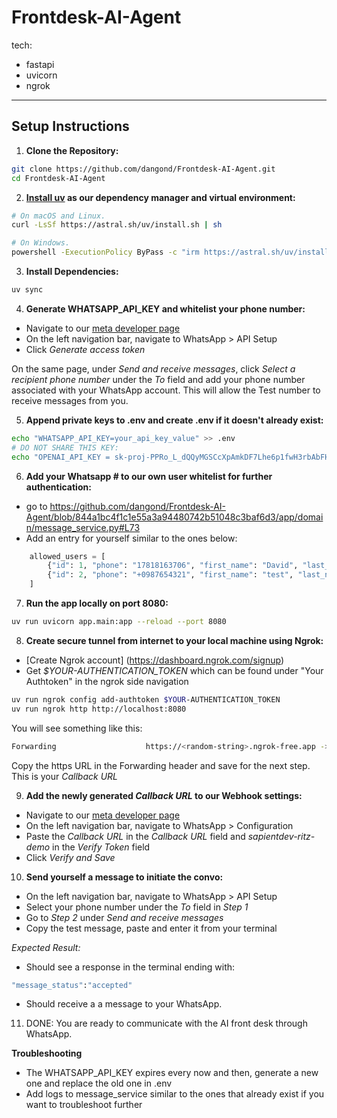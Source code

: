 # Frontdesk-AI-Agent
tech:
- fastapi
- uvicorn
- ngrok


---

## Setup Instructions

1. **Clone the Repository:**

```bash
git clone https://github.com/dangond/Frontdesk-AI-Agent.git
cd Frontdesk-AI-Agent
```

2. **[Install uv](https://github.com/astral-sh/uv?tab=readme-ov-file) as our dependency manager and virtual environment:**

```bash
# On macOS and Linux.
curl -LsSf https://astral.sh/uv/install.sh | sh
```

```bash
# On Windows.
powershell -ExecutionPolicy ByPass -c "irm https://astral.sh/uv/install.ps1 | iex"
```

3. **Install Dependencies:**

```bash
uv sync
```

4. **Generate WHATSAPP_API_KEY and whitelist your phone number:**

- Navigate to our [meta developer page](https://developers.facebook.com/apps/2025363401270010/dashboard/?business_id=912842050976046)
- On the left navigation bar, navigate to WhatsApp > API Setup
- Click *Generate access token*

On the same page, under *Send and receive messages*, click _Select a recipient phone number_ under the *To* field and add your phone number associated with your WhatsApp account. This will allow the Test number to receive messages from you.

5. **Append private keys to .env and create .env if it doesn't already exist:**

```bash
echo "WHATSAPP_API_KEY=your_api_key_value" >> .env
# DO NOT SHARE THIS KEY:
echo "OPENAI_API_KEY = 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" >> .env
```

6. **Add your Whatsapp # to our own user whitelist for further authentication:**
- go to https://github.com/dangond/Frontdesk-AI-Agent/blob/844a1bc4f1c1e55a3a94480742b51048c3baf6d3/app/domain/message_service.py#L73
- Add an entry for yourself similar to the ones below:
```python
    allowed_users = [
        {"id": 1, "phone": "17818163706", "first_name": "David", "last_name": "Dangond", "role": "default"},
        {"id": 2, "phone": "+0987654321", "first_name": "test", "last_name": "test", "role": "default"}
    ]
```

7. **Run the app locally on port 8080:**

``` bash
uv run uvicorn app.main:app --reload --port 8080
```

8. **Create secure tunnel from internet to your local machine using Ngrok:**
- [Create Ngrok account] (https://dashboard.ngrok.com/signup)
- Get *$YOUR-AUTHENTICATION_TOKEN* which can be found under "Your Authtoken" in the ngrok side navigation
``` bash
uv run ngrok config add-authtoken $YOUR-AUTHENTICATION_TOKEN
uv run ngrok http http://localhost:8080
```

You will see something like this:
``` bash
Forwarding                    https://<random-string>.ngrok-free.app -> http://localhost:8080
```
Copy the https URL in the Forwarding header and save for the next step. This is your _Callback URL_

9. **Add the newly generated _Callback URL_ to our Webhook settings:**

- Navigate to our [meta developer page](https://developers.facebook.com/apps/2025363401270010/dashboard/?business_id=912842050976046)
- On the left navigation bar, navigate to WhatsApp > Configuration
- Paste the _Callback URL_ in the *Callback URL* field and _sapientdev-ritz-demo_ in the *Verify Token* field
- Click *Verify and Save*

10. **Send yourself a message to initiate the convo:**
- On the left navigation bar, navigate to WhatsApp > API Setup
- Select your phone number under the *To* field in *Step 1*
- Go to *Step 2* under *Send and receive messages*
- Copy the test message, paste and enter it from your terminal

*Expected Result:*
- Should see a response in the terminal ending with:
```bash
"message_status":"accepted"
```
- Should receive a a message to your WhatsApp.

11. DONE: You are ready to communicate with the AI front desk through WhatsApp.


**Troubleshooting**
- The WHATSAPP_API_KEY expires every now and then, generate a new one and replace the old one in .env
- Add logs to message_service similar to the ones that already exist if you want to troubleshoot further
